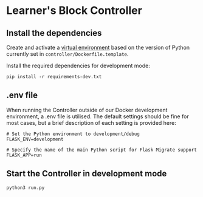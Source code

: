 # Learner's Block Controller

## Install the dependencies

Create and activate a [virtual environment](https://docs.python.org/3/tutorial/venv.html) based on the version of Python currently set in `controller/Dockerfile.template`.

Install the required dependencies for development mode:

`pip install -r requirements-dev.txt`

## .env file
When running the Controller outside of our Docker development environment, a .env file is utilised. The default settings should be fine for most cases, but a brief description of each setting is provided here:

```
# Set the Python environment to development/debug
FLASK_ENV=development  

# Specify the name of the main Python script for Flask Migrate support
FLASK_APP=run  
```

## Start the Controller in development mode
`python3 run.py`